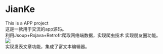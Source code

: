 # JianKe
This is a APP project <br> 
这是一款用于交流的app源码。 <br> 
利用Jsoup+Rxjava+Retrofit爬取网络端数据，实现爬虫技术 实现朋友圈功能。<br> 
![](http://www.baidu.com/img/bdlogo.gif)  
实现发表文章功能，集成了富文本编辑器。<br> 
